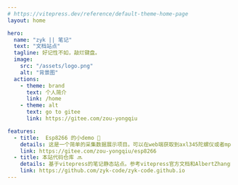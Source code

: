 ```yaml
---
# https://vitepress.dev/reference/default-theme-home-page
layout: home

hero:
  name: "zyk || 笔记"
  text: "文档站点"
  tagline: 好记性不如，敲烂键盘。
  image: 
    src: "/assets/logo.png"
    alt: "背景图"
  actions:
    - theme: brand
      text: 个人简介
      link: /home
    - theme: alt
      text: go to gitee
      link: https://gitee.com/zou-yongqiu

features:
  - title:  Esp8266 的小demo 📖
    details: 这是一个简单的采集数据展示项目。可以在web端获取到axl345陀螺仪或者mpu6050的数据。你可以作为一个功能添加到你的物联网系统或者小程序上。
    link: https://gitee.com/zou-yongqiu/esp8266
  - title: 本站代码仓库 🔜
    details: 基于vitepress的笔记静态站点。参考vitepress官方文档和AlbertZhang的文档网站
    link: https://github.com/zyk-code/zyk-code.github.io
---
```

